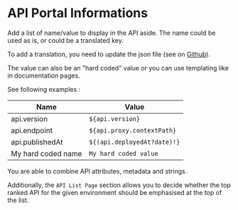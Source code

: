 # API Portal Informations

Add a list of name/value to display in the API aside.
The name could be used as is, or could be a translated key.

To add a translation, you need to update the json file (see on [Github](https://github.com/gravitee-io/gravitee-portal-webui/tree/master/src/assets/i18n)).

The value can also be an "hard coded" value or you can use templating like in documentation pages.

See following examples :

Name | Value
----- | ------
api.version | `${api.version}`
api.endpoint | `${api.proxy.contextPath}`
api.publishedAt | `${(api.deployedAt?date)!}`
My hard coded name | `My hard coded value`

You are able to combine API attributes, metadata and strings.

Additionally, the `API List Page` section allows you to decide
whether the top ranked API for the given environment should be emphasised
at the top of the list.
